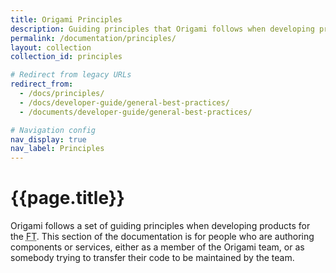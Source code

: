 ```yaml
---
title: Origami Principles
description: Guiding principles that Origami follows when developing products for the FT.
permalink: /documentation/principles/
layout: collection
collection_id: principles

# Redirect from legacy URLs
redirect_from:
  - /docs/principles/
  - /docs/developer-guide/general-best-practices/
  - /documents/developer-guide/general-best-practices/

# Navigation config
nav_display: true
nav_label: Principles
---
```


# {{page.title}}

Origami follows a set of guiding principles when developing products for the <abbr title="Financial Times">FT</abbr>. This section of the documentation is for people who are authoring components or services, either as a member of the Origami team, or as somebody trying to transfer their code to be maintained by the team.
